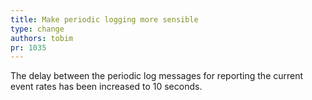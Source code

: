 ```yaml
---
title: Make periodic logging more sensible
type: change
authors: tobim
pr: 1035
---
```


The delay between the periodic log messages for reporting the current event
rates has been increased to 10 seconds.
